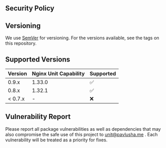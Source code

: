 ## Security Policy

## Versioning

We use [SemVer](https://semver.org/) for versioning. For the versions available, see the tags on this repository.

## Supported Versions

| Version | Nginx Unit Capability | Supported          |
|---------|:----------------------|--------------------|
| 0.9.x   | 1.33.0                | :white_check_mark: |
| 0.8.x   | 1.32.1                | :white_check_mark: |
| < 0.7.x | -                     | :x:                |

## Vulnerability Report

Please report all package vulnerabilities as well as dependencies that may also compromise the safe use of this project
to unit@pavlusha.me . Each vulnerability will be treated as a priority for fixes.
